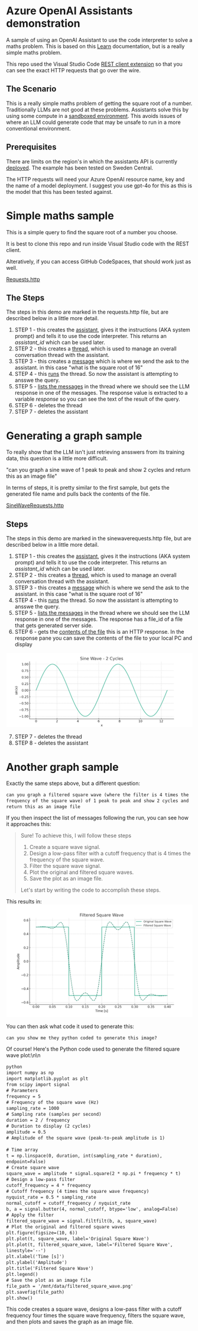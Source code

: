 # Azure OpenAI Assistants demonstration

A sample of using an OpenAI Assistant to use the code interpreter to solve a maths problem. This is based on this [Learn](https://learn.microsoft.com/en-us/azure/ai-services/openai/how-to/assistant) documentation, but is a really simple maths problem.

This repo used the Visual Studio Code [REST client extension](https://github.com/Huachao/vscode-restclient) so that you can see the exact HTTP requests that go over the wire.

## The Scenario
This is a really simple maths problem of getting the square root of a number. Traditionally LLMs are not good at these problems. Assistants solve this by using some compute in a [sandboxed environment](https://learn.microsoft.com/en-us/azure/ai-services/openai/how-to/code-interpreter?tabs=python). This avoids issues of where an LLM could generate code that may be unsafe to run in a more conventional environment.

## Prerequisites
There are limits on the region's in which the assistants API is currently [deployed](https://learn.microsoft.com/en-us/answers/questions/1694320/assistants-is-only-available-in-the-following-regi). The example has been tested on Sweden Central.

The HTTP requests will need your Azure OpenAI resource name, key and the name of a model deployment. I suggest you use gpt-4o for this as this is the model that this has been tested against.

# Simple maths sample
This is a simple query to find the square root of a number you choose.

It is best to clone this repo and run inside Visual Studio code with the REST client.

Alteratively, if you can access GitHub CodeSpaces, that should work just as well.

[Requests.http](./requests.http)

## The Steps
The steps in this demo are marked in the requests.http file, but are described below in a little more detail.

1. STEP 1 - this creates the [assistant]([https://learn.microsoft.com/en-us/azure/ai-services/openai/assistants-reference?tabs=python#create-an-assistant](https://learn.microsoft.com/en-us/azure/ai-services/openai/assistants-reference?tabs=python#create-an-assistant)), gives it the instructions (AKA system prompt) and tells it to use the code interpreter. This returns an *assistant_id* which can be used later.
2. STEP 2 - this creates a [thread](https://learn.microsoft.com/en-us/azure/ai-services/openai/assistants-reference-threads?tabs=python), which is used to manage an overall conversation thread with the assistant.
3. STEP 3 - this creates a [message](https://learn.microsoft.com/en-us/azure/ai-services/openai/assistants-reference-messages?tabs=python#create-message) which is where we send the ask to the assistant. in this case "what is the square root of 16"
4.  STEP 4 - this [runs](https://learn.microsoft.com/en-us/azure/ai-services/openai/assistants-reference-runs?tabs=python#create-run) the thread. So now the assistant is attempting to ansswe the query.
5.  STEP 5 - [lists the messages](https://learn.microsoft.com/en-us/azure/ai-services/openai/assistants-reference-messages?tabs=python#list-messages) in the thread where we should see the LLM response in one of the messages. The response value is extracted to a variable *response* so you can see the text of the result of the query.
6.  STEP 6 - deletes the thread
7.  STEP 7 - deletes the assistant

# Generating a graph sample
To really show that the LLM isn't just retrieving ansswers from its training data, this question is a little more difficult.

"can you graph a sine wave of 1 peak to peak and show 2 cycles and return this as an image file"

In terms of steps, it is pretty similar to the first sample, but gets the generated file name and pulls back the contents of the file.

[SineWaveRequests.http](./sinewaverequests.http)

## Steps
The steps in this demo are marked in the sinewaverequests.http file, but are described below in a little more detail.

1. STEP 1 - this creates the [assistant]([https://learn.microsoft.com/en-us/azure/ai-services/openai/assistants-reference?tabs=python#create-an-assistant](https://learn.microsoft.com/en-us/azure/ai-services/openai/assistants-reference?tabs=python#create-an-assistant)), gives it the instructions (AKA system prompt) and tells it to use the code interpreter. This returns an *assistant_id* which can be used later.
2. STEP 2 - this creates a [thread](https://learn.microsoft.com/en-us/azure/ai-services/openai/assistants-reference-threads?tabs=python), which is used to manage an overall conversation thread with the assistant.
3. STEP 3 - this creates a [message](https://learn.microsoft.com/en-us/azure/ai-services/openai/assistants-reference-messages?tabs=python#create-message) which is where we send the ask to the assistant. in this case "what is the square root of 16"
4.  STEP 4 - this [runs](https://learn.microsoft.com/en-us/azure/ai-services/openai/assistants-reference-runs?tabs=python#create-run) the thread. So now the assistant is attempting to ansswe the query.
5.  STEP 5 - [lists the messages](https://learn.microsoft.com/en-us/azure/ai-services/openai/assistants-reference-messages?tabs=python#list-messages) in the thread where we should see the LLM response in one of the messages. The response has a file_id of a file that gets generated server side.
6.  STEP 6 - gets the [contents of the file](https://learn.microsoft.com/en-us/rest/api/azureopenai/files/get-content?view=rest-azureopenai-2024-05-01-preview&tabs=HTTP) this is an HTTP response. In the response pane you can save the contents of the file to your local PC and display

![alt text](./images/sine_wave.png "generated sine wave")
   
7.  STEP 7 - deletes the thread
8.  STEP 8 - deletes the assistant

# Another graph sample
Exactly the same steps above, but a different question:

```
can you graph a filtered square wave (where the filter is 4 times the frequency of the square wave) of 1 peak to peak and show 2 cycles and return this as an image file
```
If you then inspect the list of messages following the run, you can see how it approaches this:

> Sure! To achieve this, I will follow these steps
> 1. Create a square wave signal.
> 2. Design a low-pass filter with a cutoff frequency that is 4 times the frequency of the square wave.
> 3. Filter the square wave signal.
> 4. Plot the original and filtered square waves.
> 5. Save the plot as an image file.
>
> Let's start by writing the code to accomplish these steps.

This results in:
![alt text](./images/filtered_square_wave.png "generated square wave")

You can then ask what code it used to generate this:
```
can you show me they python coded to generate this image?
```
Of course! Here's the Python code used to generate the filtered square wave plot:\n\n
```
python
import numpy as np
import matplotlib.pyplot as plt
from scipy import signal
# Parameters
frequency = 5
# Frequency of the square wave (Hz)
sampling_rate = 1000
# Sampling rate (samples per second)
duration = 2 / frequency
# Duration to display (2 cycles)
amplitude = 0.5
# Amplitude of the square wave (peak-to-peak amplitude is 1)

# Time array
t = np.linspace(0, duration, int(sampling_rate * duration), endpoint=False)
# Create square wave
square_wave = amplitude * signal.square(2 * np.pi * frequency * t)
# Design a low-pass filter
cutoff_frequency = 4 * frequency
# Cutoff frequency (4 times the square wave frequency)
nyquist_rate = 0.5 * sampling_rate
normal_cutoff = cutoff_frequency / nyquist_rate
b, a = signal.butter(4, normal_cutoff, btype='low', analog=False)
# Apply the filter
filtered_square_wave = signal.filtfilt(b, a, square_wave)
# Plot the original and filtered square waves
plt.figure(figsize=(10, 6))
plt.plot(t, square_wave, label='Original Square Wave')
plt.plot(t, filtered_square_wave, label='Filtered Square Wave', linestyle='--')
plt.xlabel('Time [s]')
plt.ylabel('Amplitude')
plt.title('Filtered Square Wave')
plt.legend()
# Save the plot as an image file
file_path = '/mnt/data/filtered_square_wave.png'
plt.savefig(file_path)
plt.show()
```
This code creates a square wave, designs a low-pass filter with a cutoff frequency four times the square wave frequency, filters the square wave, and then plots and saves the graph as an image file.

